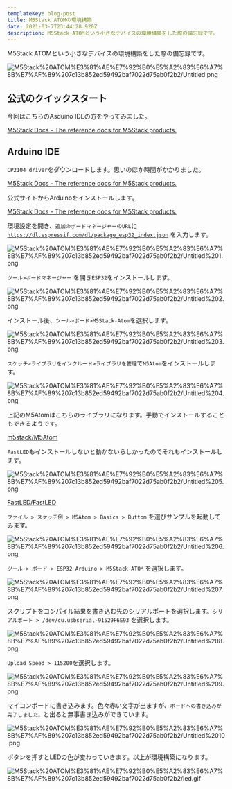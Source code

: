 ```yaml
---
templateKey: blog-post
title: M5Stack ATOMの環境構築
date: 2021-03-7T23:44:28.920Z
description: M5Stack ATOMという小さなデバイスの環境構築をした際の備忘録です。
---
```

M5Stack ATOMという小さなデバイスの環境構築をした際の備忘録です。

![M5Stack%20ATOM%E3%81%AE%E7%92%B0%E5%A2%83%E6%A7%8B%E7%AF%89%207c13b852ed59492baf7022d75ab0f2b2/Untitled.png](https://www.notion.so/image/https%3A%2F%2Fs3-us-west-2.amazonaws.com%2Fsecure.notion-static.com%2F16964221-3612-488d-bf1b-edd06a47f89d%2FUntitled.png?table=block&id=7c13b852-ed59-492b-af70-22d75ab0f2b2&width=2120&userId=&cache=v2)

## 公式のクイックスタート

今回はこちらのAsduino IDEの方をやってみました。

[M5Stack Docs - The reference docs for M5Stack products.](https://docs.m5stack.com/#/en/quick_start/atom/atom_quick_start)

## Arduino IDE

`CP2104 driver`をダウンロードします。思いのほか時間がかかりました。

[M5Stack Docs - The reference docs for M5Stack products.](https://docs.m5stack.com/#/en/arduino/arduino_development)

公式サイトからArduinoをインストールします。

[M5Stack Docs - The reference docs for M5Stack products.](https://docs.m5stack.com/#/en/arduino/arduino_development)

環境設定を開き、`追加のボードマネージャーのURL`に [`https://dl.espressif.com/dl/package_esp32_index.json`](https://dl.espressif.com/dl/package_esp32_index.json) を入力します。

![M5Stack%20ATOM%E3%81%AE%E7%92%B0%E5%A2%83%E6%A7%8B%E7%AF%89%207c13b852ed59492baf7022d75ab0f2b2/Untitled%201.png](https://www.notion.so/image/https%3A%2F%2Fs3-us-west-2.amazonaws.com%2Fsecure.notion-static.com%2F1cd5005b-2839-4543-88c3-b3ce2c0caa44%2FUntitled.png?table=block&id=a953072d-ed26-4441-ae06-558111d9a55c&width=3910&userId=&cache=v2)

`ツール>ボードマネージャー` を開き`ESP32`をインストールします。

![M5Stack%20ATOM%E3%81%AE%E7%92%B0%E5%A2%83%E6%A7%8B%E7%AF%89%207c13b852ed59492baf7022d75ab0f2b2/Untitled%202.png](https://www.notion.so/image/https%3A%2F%2Fs3-us-west-2.amazonaws.com%2Fsecure.notion-static.com%2Fbabe56f0-b9ed-4072-be1f-c71ae719457c%2FUntitled.png?table=block&id=7b2a70fc-2bdb-49c6-8bc6-61055e40e8da&width=3650&userId=&cache=v2)

インストール後、`ツール>ボード>M5Stack-Atom`を選択します。

![M5Stack%20ATOM%E3%81%AE%E7%92%B0%E5%A2%83%E6%A7%8B%E7%AF%89%207c13b852ed59492baf7022d75ab0f2b2/Untitled%203.png](https://www.notion.so/image/https%3A%2F%2Fs3-us-west-2.amazonaws.com%2Fsecure.notion-static.com%2Fce95865e-9d79-4982-b81a-49bd4104b68e%2FUntitled.png?table=block&id=5a443b87-70ee-4785-a29f-7d1050d06a14&width=3200&userId=&cache=v2)

`スケッチ>ライブラリをインクルード>ライブラリを管理`で`M5Atom`をインストールします。

![M5Stack%20ATOM%E3%81%AE%E7%92%B0%E5%A2%83%E6%A7%8B%E7%AF%89%207c13b852ed59492baf7022d75ab0f2b2/Untitled%204.png](https://www.notion.so/image/https%3A%2F%2Fs3-us-west-2.amazonaws.com%2Fsecure.notion-static.com%2F21222e51-d4cb-4634-a71f-b0ffd34346cd%2FUntitled.png?table=block&id=114c2644-9598-4724-94ce-61aa702364bf&width=3200&userId=&cache=v2)

上記のM5Atomはこちらのライブラリになります。手動でインストールすることもできるようです。

[m5stack/M5Atom](https://github.com/m5stack/M5Atom)

`FastLED`もインストールしないと動かないらしかったのでそれもインストールします。

![M5Stack%20ATOM%E3%81%AE%E7%92%B0%E5%A2%83%E6%A7%8B%E7%AF%89%207c13b852ed59492baf7022d75ab0f2b2/Untitled%205.png](https://www.notion.so/image/https%3A%2F%2Fs3-us-west-2.amazonaws.com%2Fsecure.notion-static.com%2F60c74476-7876-4ff7-b142-3e0cd79bae4a%2FUntitled.png?table=block&id=6c6bd078-ae4b-4ad4-b86f-c244487a66d2&width=3150&userId=&cache=v2)

[FastLED/FastLED](https://github.com/FastLED/FastLED)

`ファイル > スケッチ例 > M5Atom > Basics > Buttom` を選びサンプルを起動してみます。

![M5Stack%20ATOM%E3%81%AE%E7%92%B0%E5%A2%83%E6%A7%8B%E7%AF%89%207c13b852ed59492baf7022d75ab0f2b2/Untitled%206.png](https://www.notion.so/image/https%3A%2F%2Fs3-us-west-2.amazonaws.com%2Fsecure.notion-static.com%2F6fd77a0a-5011-4458-891c-80f1439beb68%2FUntitled.png?table=block&id=3a11aaf6-abfa-4f81-b4d6-c2b0e796cbcf&width=2980&userId=&cache=v2)

`ツール > ボード > ESP32 Arduino > M5Stack-ATOM` を選択します。

![M5Stack%20ATOM%E3%81%AE%E7%92%B0%E5%A2%83%E6%A7%8B%E7%AF%89%207c13b852ed59492baf7022d75ab0f2b2/Untitled%207.png](https://www.notion.so/image/https%3A%2F%2Fs3-us-west-2.amazonaws.com%2Fsecure.notion-static.com%2F87c72461-fc84-4686-a5b2-bb714be58e1c%2FUntitled.png?table=block&id=7aef8de3-1c7e-4a17-9a69-055c1181e1a1&width=3610&userId=&cache=v2)

スクリプトをコンパイル結果を書き込む先のシリアルポートを選択します。`シリアルポート > /dev/cu.usbserial-91529F6E93` を選択します。

![M5Stack%20ATOM%E3%81%AE%E7%92%B0%E5%A2%83%E6%A7%8B%E7%AF%89%207c13b852ed59492baf7022d75ab0f2b2/Untitled%208.png](https://www.notion.so/image/https%3A%2F%2Fs3-us-west-2.amazonaws.com%2Fsecure.notion-static.com%2F2581d1ba-dbd7-470c-a920-500722c589c7%2FUntitled.png?table=block&id=1a352a73-0079-42cf-85e2-f3f66b47076b&width=2710&userId=&cache=v2)

`Upload Speed > 115200`を選択します。

![M5Stack%20ATOM%E3%81%AE%E7%92%B0%E5%A2%83%E6%A7%8B%E7%AF%89%207c13b852ed59492baf7022d75ab0f2b2/Untitled%209.png](https://www.notion.so/image/https%3A%2F%2Fs3-us-west-2.amazonaws.com%2Fsecure.notion-static.com%2F8142c6a4-3746-4705-b9ed-b02fc78b811a%2FUntitled.png?table=block&id=f927ac1b-53f6-45d0-85d4-8457a13478b3&width=2140&userId=&cache=v2)

マイコンボードに書き込みます。色々赤い文字が出ますが、`ボードへの書き込みが完了しました。`と出ると無事書き込みができています。

![M5Stack%20ATOM%E3%81%AE%E7%92%B0%E5%A2%83%E6%A7%8B%E7%AF%89%207c13b852ed59492baf7022d75ab0f2b2/Untitled%2010.png](https://www.notion.so/image/https%3A%2F%2Fs3-us-west-2.amazonaws.com%2Fsecure.notion-static.com%2F02ff6567-6a7a-4b99-acf9-d428ff9a6d4c%2FUntitled.png?table=block&id=93ac53ec-0061-4cd5-b4b8-b0a5bbcb020a&width=1240&userId=&cache=v2)

ボタンを押すとLEDの色が変わっていきます。以上が環境構築になります。

![M5Stack%20ATOM%E3%81%AE%E7%92%B0%E5%A2%83%E6%A7%8B%E7%AF%89%207c13b852ed59492baf7022d75ab0f2b2/led.gif](https://s3.us-west-2.amazonaws.com/secure.notion-static.com/b2337697-f695-439f-b667-7a9f1b5ba15a/led.gif?X-Amz-Algorithm=AWS4-HMAC-SHA256&X-Amz-Credential=AKIAT73L2G45O3KS52Y5%2F20210307%2Fus-west-2%2Fs3%2Faws4_request&X-Amz-Date=20210307T074026Z&X-Amz-Expires=86400&X-Amz-Signature=748112b72dafb1e9e8f1827681c1ca1018564b7f0a3dfe431fc4c867a54ff0a8&X-Amz-SignedHeaders=host)
